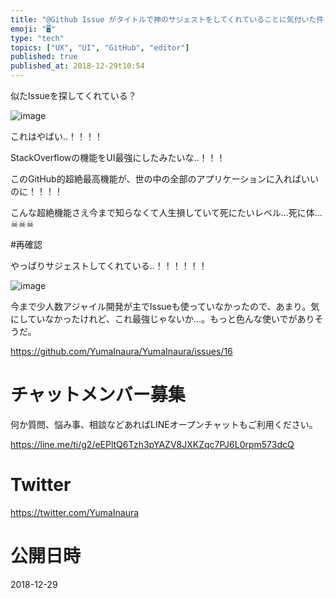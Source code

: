 ```yaml
---
title: "@Github Issue がタイトルで神のサジェストをしてくれていることに気付いた件‥！ @yumainaura #UI #UX "
emoji: "🖥"
type: "tech"
topics: ["UX", "UI", "GitHub", "editor"]
published: true
published_at: 2018-12-29t10:54
---
```


似たIssueを探してくれている？


![image](https://user-images.githubusercontent.com/13635059/50532100-a7fdd000-0b57-11e9-8185-248b0832164c.png)

これはやばい‥！！！！

StackOverflowの機能をUI最強にしたみたいな‥！！！

このGitHub的超絶最高機能が、世の中の全部のアプリケーションに入ればいいのに！！！！

こんな超絶機能さえ今まで知らなくて人生損していて死にたいレベル…死に体…☠☠☠

#再確認

やっぱりサジェストしてくれている‥！！！！！！


![image](https://user-images.githubusercontent.com/13635059/50532114-e5faf400-0b57-11e9-8a5e-e308140b7e76.png)

今まで少人数アジャイル開発が主でIssueも使っていなかったので、あまり。気にしていなかったけれど、これ最強じゃないか…。もっと色んな使いでがありそうだ。


https://github.com/YumaInaura/YumaInaura/issues/16








<!-- Update From Qiita API -->

# チャットメンバー募集


何か質問、悩み事、相談などあればLINEオープンチャットもご利用ください。

https://line.me/ti/g2/eEPltQ6Tzh3pYAZV8JXKZqc7PJ6L0rpm573dcQ





# Twitter


https://twitter.com/YumaInaura


<!-- Update From Qiita API -->



# 公開日時

2018-12-29
